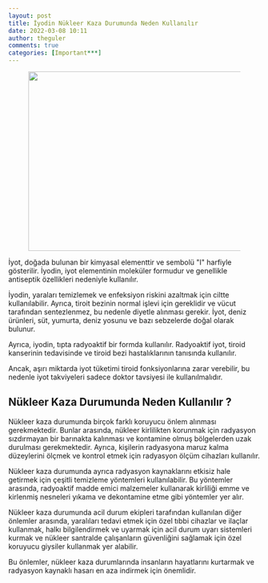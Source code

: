 ```yaml
---
layout: post
title: İyodin Nükleer Kaza Durumunda Neden Kullanılır
date: 2022-03-08 10:11
author: theguler
comments: true
categories: [Important***]
---
```

<!-- wp:image {"id":2238,"width":637,"height":358,"sizeSlug":"large","linkDestination":"none"} -->
<figure class="wp-block-image size-large is-resized"><img src="https://farukguler.com/assets/post_images/iyodin.jpg?w=1024" alt="" class="wp-image-2238" width="637" height="358" /></figure>
<!-- /wp:image -->

<!-- wp:paragraph -->
<p>İyot, doğada bulunan bir kimyasal elementtir ve sembolü "I" harfiyle gösterilir. İyodin, iyot elementinin moleküler formudur ve genellikle antiseptik özellikleri nedeniyle kullanılır.</p>
<!-- /wp:paragraph -->

<!-- wp:paragraph -->
<p>İyodin, yaraları temizlemek ve enfeksiyon riskini azaltmak için ciltte kullanılabilir. Ayrıca, tiroit bezinin normal işlevi için gereklidir ve vücut tarafından sentezlenmez, bu nedenle diyetle alınması gerekir. İyot, deniz ürünleri, süt, yumurta, deniz yosunu ve bazı sebzelerde doğal olarak bulunur.</p>
<!-- /wp:paragraph -->

<!-- wp:paragraph -->
<p>Ayrıca, iyodin, tıpta radyoaktif bir formda kullanılır. Radyoaktif iyot, tiroid kanserinin tedavisinde ve tiroid bezi hastalıklarının tanısında kullanılır.</p>
<!-- /wp:paragraph -->

<!-- wp:paragraph -->
<p>Ancak, aşırı miktarda iyot tüketimi tiroid fonksiyonlarına zarar verebilir, bu nedenle iyot takviyeleri sadece doktor tavsiyesi ile kullanılmalıdır.</p>
<!-- /wp:paragraph -->

<!-- wp:heading -->
<h2 class="wp-block-heading"><strong>Nükleer Kaza Durumunda Neden Kullanılır ?</strong></h2>
<!-- /wp:heading -->

<!-- wp:paragraph -->
<p>Nükleer kaza durumunda birçok farklı koruyucu önlem alınması gerekmektedir. Bunlar arasında, nükleer kirlilikten korunmak için radyasyon sızdırmayan bir barınakta kalınması ve kontamine olmuş bölgelerden uzak durulması gerekmektedir. Ayrıca, kişilerin radyasyona maruz kalma düzeylerini ölçmek ve kontrol etmek için radyasyon ölçüm cihazları kullanılır.</p>
<!-- /wp:paragraph -->

<!-- wp:paragraph -->
<p>Nükleer kaza durumunda ayrıca radyasyon kaynaklarını etkisiz hale getirmek için çeşitli temizleme yöntemleri kullanılabilir. Bu yöntemler arasında, radyoaktif madde emici malzemeler kullanarak kirliliği emme ve kirlenmiş nesneleri yıkama ve dekontamine etme gibi yöntemler yer alır.</p>
<!-- /wp:paragraph -->

<!-- wp:paragraph -->
<p>Nükleer kaza durumunda acil durum ekipleri tarafından kullanılan diğer önlemler arasında, yaralıları tedavi etmek için özel tıbbi cihazlar ve ilaçlar kullanmak, halkı bilgilendirmek ve uyarmak için acil durum uyarı sistemleri kurmak ve nükleer santralde çalışanların güvenliğini sağlamak için özel koruyucu giysiler kullanmak yer alabilir.</p>
<!-- /wp:paragraph -->

<!-- wp:paragraph -->
<p>Bu önlemler, nükleer kaza durumlarında insanların hayatlarını kurtarmak ve radyasyon kaynaklı hasarı en aza indirmek için önemlidir.</p>
<!-- /wp:paragraph -->
